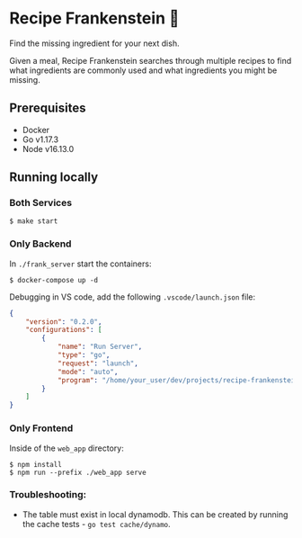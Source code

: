 # Recipe Frankenstein 🍜
Find the missing ingredient for your next dish.

Given a meal, Recipe Frankenstein searches through multiple recipes to find what ingredients are commonly used and what ingredients you might be missing.

## Prerequisites
- Docker
- Go v1.17.3
- Node v16.13.0

## Running locally
### Both Services
```
$ make start
```
### Only Backend
In `./frank_server` start the containers:
```
$ docker-compose up -d
```
Debugging in VS code, add the following `.vscode/launch.json` file:
```json
{
    "version": "0.2.0",
    "configurations": [
        {
            "name": "Run Server",
            "type": "go",
            "request": "launch",
            "mode": "auto",
            "program": "/home/your_user/dev/projects/recipe-frankenstein/frank_server/cmd/api/main.go"
        }
    ]
}
```
### Only Frontend
Inside of the `web_app` directory:
```
$ npm install
$ npm run --prefix ./web_app serve
```

### Troubleshooting:
- The table must exist in local dynamodb. This can be created by running the cache tests - `go test cache/dynamo`.
